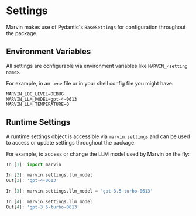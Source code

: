 # Settings

Marvin makes use of Pydantic's `BaseSettings` for configuration throughout the package.

## Environment Variables
All settings are configurable via environment variables like `MARVIN_<setting name>`.

For example, in an `.env` file or in your shell config file you might have:
```shell
MARVIN_LOG_LEVEL=DEBUG
MARVIN_LLM_MODEL=gpt-4-0613
MARVIN_LLM_TEMPERATURE=0
```

## Runtime Settings
A runtime settings object is accessible via `marvin.settings` and can be used to access or update settings throughout the package.

For example, to access or change the LLM model used by Marvin on the fly:
```python
In [1]: import marvin

In [2]: marvin.settings.llm_model
Out[2]: 'gpt-4-0613'

In [3]: marvin.settings.llm_model = 'gpt-3.5-turbo-0613'

In [4]: marvin.settings.llm_model
Out[4]: 'gpt-3.5-turbo-0613'
```